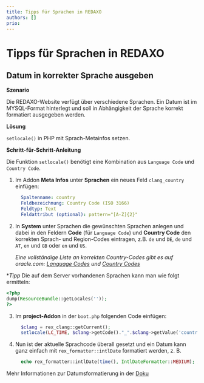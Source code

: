 ```yaml
---
title: Tipps für Sprachen in REDAXO
authors: []
prio:
---
```


# Tipps für Sprachen in REDAXO

## Datum in korrekter Sprache ausgeben

**Szenario** 

Die REDAXO-Website verfügt über verschiedene Sprachen. Ein Datum ist im MYSQL-Format hinterlegt und soll in Abhängigkeit der Sprache korrekt formatiert ausgegeben werden.

**Lösung** 

`setlocale()` in PHP mit Sprach-Metainfos setzen.

**Schritt-für-Schritt-Anleitung**

Die Funktion `setlocale()` benötigt eine Kombination aus `Language Code` und `Country Code`.

1. Im Addon __Meta Infos__ unter __Sprachen__ ein neues Feld `clang_country` einfügen:

	```yaml
	  Spaltenname: country
	  Feldbezeichnung: Country Code (ISO 3166)
	  Feldtyp: Text
	  Feldattribut (optional): pattern="[A-Z]{2}"
	```

2. In __System__ unter Sprachen die gewünschten Sprachen anlegen und dabei in den Feldern __Code__ (für `Language Code`) und __Country Code__ den korrekten Sprach- und Region-Codes eintragen, z.B. `de` und `DE`, `de` und `AT`, `en` und `GB` oder `en` und `US`.

	_Eine vollständige Liste an korrekten Country-Codes gibt es auf oracle.com: [Language Codes](https://docs.oracle.com/cd/E13214_01/wli/docs92/xref/xqisocodes.html#wp1252447) und [Country Codes](https://docs.oracle.com/cd/E13214_01/wli/docs92/xref/xqisocodes.html#wp1250799)_
  
  **Tipp*
  Die auf dem Server vorhandenen Sprachen kann man wie folgt ermitteln: 

```php
<?php
dump(ResourceBundle::getLocales(''));
?>
```

3. Im __project-Addon__ in der `boot.php` folgenden Code einfügen:

	```php
	  $clang = rex_clang::getCurrent();
	  setlocale(LC_TIME, $clang->getCode()."_".$clang->getValue('country').".utf8");
	```

4. Nun ist der aktuelle Sprachcode überall gesetzt und ein Datum kann ganz einfach mit `rex_formatter::intlDate` formatiert werden, z. B.

	```php
	  echo rex_formatter::intlDate(time(), IntlDateFormatter::MEDIUM); // ergibt 12. Dez. 2021
	```

Mehr Informationen zur Datumsformatierung in der [Doku](https://redaxo.org/doku/main/formatierungen#intlformat)

